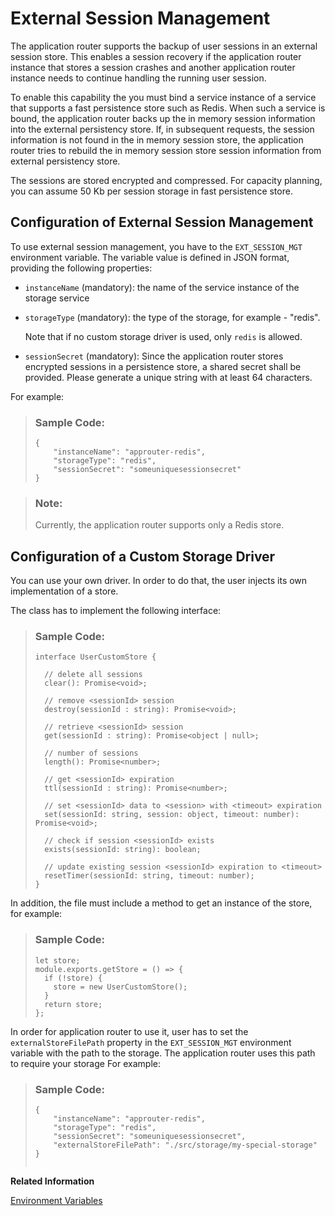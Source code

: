 <!-- loiod4a75d6e970844cb94fcdd1d0747b568 -->

# External Session Management

The application router supports the backup of user sessions in an external session store. This enables a session recovery if the application router instance that stores a session crashes and another application router instance needs to continue handling the running user session.

To enable this capability the you must bind a service instance of a service that supports a fast persistence store such as Redis. When such a service is bound, the application router backs up the in memory session information into the external persistency store. If, in subsequent requests, the session information is not found in the in memory session store, the application router tries to rebuild the in memory session store session information from external persistency store.

The sessions are stored encrypted and compressed. For capacity planning, you can assume 50 Kb per session storage in fast persistence store.



<a name="loiod4a75d6e970844cb94fcdd1d0747b568__section_ztg_cgt_qpb"/>

## Configuration of External Session Management

To use external session management, you have to the `EXT_SESSION_MGT` environment variable. The variable value is defined in JSON format, providing the following properties:

-   `instanceName` \(mandatory\): the name of the service instance of the storage service

-   `storageType` \(mandatory\): the type of the storage, for example - "redis".

    Note that if no custom storage driver is used, only `redis` is allowed.

-   `sessionSecret` \(mandatory\): Since the application router stores encrypted sessions in a persistence store, a shared secret shall be provided. Please generate a unique string with at least 64 characters.


For example:

> ### Sample Code:  
> ```
> {
>     "instanceName": "approuter-redis",
>     "storageType": "redis",
>     "sessionSecret": "someuniquesessionsecret"
> }
> 
> ```

> ### Note:  
> Currently, the application router supports only a Redis store.



<a name="loiod4a75d6e970844cb94fcdd1d0747b568__section_unp_cgt_qpb"/>

## Configuration of a Custom Storage Driver

You can use your own driver. In order to do that, the user injects its own implementation of a store.

The class has to implement the following interface:

> ### Sample Code:  
> ```
> interface UserCustomStore {
> 
>   // delete all sessions
>   clear(): Promise<void>;
> 
>   // remove <sessionId> session
>   destroy(sessionId : string): Promise<void>; 
> 
>   // retrieve <sessionId> session
>   get(sessionId : string): Promise<object | null>;
> 
>   // number of sessions
>   length(): Promise<number>;
> 
>   // get <sessionId> expiration
>   ttl(sessionId : string): Promise<number>;
> 
>   // set <sessionId> data to <session> with <timeout> expiration
>   set(sessionId: string, session: object, timeout: number): Promise<void>;
> 
>   // check if session <sessionId> exists
>   exists(sessionId: string): boolean; 
> 
>   // update existing session <sessionId> expiration to <timeout>
>   resetTimer(sessionId: string, timeout: number); 
> }  
> 
> ```

In addition, the file must include a method to get an instance of the store, for example:

> ### Sample Code:  
> ```
> let store;
> module.exports.getStore = () => {
>   if (!store) {
>     store = new UserCustomStore();
>   }
>   return store;
> };
> 
> ```

In order for application router to use it, user has to set the `externalStoreFilePath` property in the `EXT_SESSION_MGT` environment variable with the path to the storage. The application router uses this path to require your storage For example:

> ### Sample Code:  
> ```
> {
>     "instanceName": "approuter-redis",
>     "storageType": "redis",
>     "sessionSecret": "someuniquesessionsecret",
>     "externalStoreFilePath": "./src/storage/my-special-storage"
> }
> 
> 
> ```

**Related Information**  


[Environment Variables](environment-variables-ba52705.md "A list of environment variables that can be used to configure the application router.")

